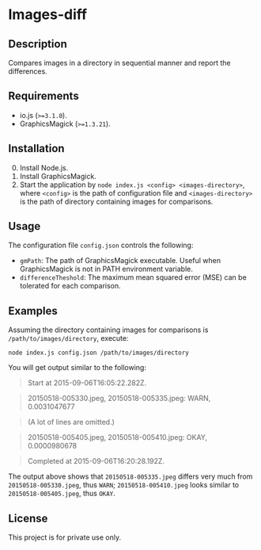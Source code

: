 # Images-diff #

## Description ##

Compares images in a directory in sequential manner and report the differences.

## Requirements ##

* io.js (`>=3.1.0`).
* GraphicsMagick (`>=1.3.21`).

## Installation ##

0. Install Node.js.
1. Install GraphicsMagick.
2. Start the application by `node index.js <config> <images-directory>`, where `<config>` is the path of configuration file and `<images-directory>` is the path of directory containing images for comparisons.

## Usage ##

The configuration file `config.json` controls the following:

* `gmPath`: The path of GraphicsMagick executable. Useful when GraphicsMagick is not in PATH environment variable.
* `differenceTheshold`: The maximum mean squared error (MSE) can be tolerated for each comparison.

## Examples ##

Assuming the directory containing images for comparisons is `/path/to/images/directory`, execute:

`node index.js config.json /path/to/images/directory`

You will get output similar to the following:

> Start at 2015-09-06T16:05:22.282Z.

> 20150518-005330.jpeg, 20150518-005335.jpeg: WARN, 0.0031047677

> (A lot of lines are omitted.)

> 20150518-005405.jpeg, 20150518-005410.jpeg: OKAY, 0.0000980678

> Completed at 2015-09-06T16:20:28.192Z.

The output above shows that `20150518-005335.jpeg` differs very much from `20150518-005330.jpeg`, thus `WARN`; `20150518-005410.jpeg` looks similar to `20150518-005405.jpeg`, thus `OKAY`.

## License ##

This project is for private use only.
